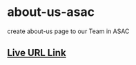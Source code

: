 # about-us-asac

create about-us page to our Team in ASAC

## [Live URL Link](https://saraaltayeh.github.io/about-us-asac/)
